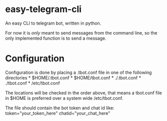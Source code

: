 # easy-telegram-cli

An easy CLI to telegram bot, written in python.

For now it is *only* meant to send messages from the command line, so the only implemented function is to send a message.

# Configuration
Configuration is done by placing a .tbot.conf file in one of the following directories
    * $HOME/.tbot.conf
    * $HOME/tbot.conf
    * ./.tbot.conf
    * ./tbot.conf
    * /etc/tbot.conf

The locations will be checked in the order above, that means a  tbot.conf file in $HOME is preferred over a system wide /etc/tbot.conf.

The file should contain the bot token and chat id like:
token="your_token_here" 
chatid="your_chat_here"

